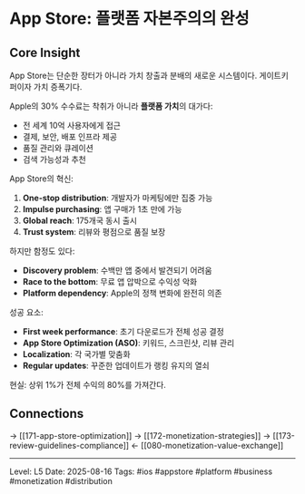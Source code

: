 # App Store: 플랫폼 자본주의의 완성

## Core Insight
App Store는 단순한 장터가 아니라 가치 창출과 분배의 새로운 시스템이다. 게이트키퍼이자 가치 증폭기다.

Apple의 30% 수수료는 착취가 아니라 **플랫폼 가치**의 대가다:
- 전 세계 10억 사용자에게 접근
- 결제, 보안, 배포 인프라 제공
- 품질 관리와 큐레이션
- 검색 가능성과 추천

App Store의 혁신:
1. **One-stop distribution**: 개발자가 마케팅에만 집중 가능
2. **Impulse purchasing**: 앱 구매가 1초 만에 가능
3. **Global reach**: 175개국 동시 출시
4. **Trust system**: 리뷰와 평점으로 품질 보장

하지만 함정도 있다:
- **Discovery problem**: 수백만 앱 중에서 발견되기 어려움
- **Race to the bottom**: 무료 앱 압박으로 수익성 악화
- **Platform dependency**: Apple의 정책 변화에 완전히 의존

성공 요소:
- **First week performance**: 초기 다운로드가 전체 성공 결정
- **App Store Optimization (ASO)**: 키워드, 스크린샷, 리뷰 관리
- **Localization**: 각 국가별 맞춤화
- **Regular updates**: 꾸준한 업데이트가 랭킹 유지의 열쇠

현실: 상위 1%가 전체 수익의 80%를 가져간다.

## Connections
→ [[171-app-store-optimization]]
→ [[172-monetization-strategies]]
→ [[173-review-guidelines-compliance]]
← [[080-monetization-value-exchange]]

---
Level: L5
Date: 2025-08-16
Tags: #ios #appstore #platform #business #monetization #distribution
